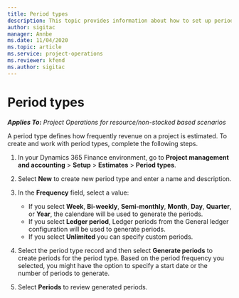 ```yaml
---
title: Period types
description: This topic provides information about how to set up period types for revenue estimation.
author: sigitac
manager: Annbe
ms.date: 11/04/2020
ms.topic: article
ms.service: project-operations
ms.reviewer: kfend 
ms.author: sigitac
---
```


# Period types

_**Applies To:** Project Operations for resource/non-stocked based scenarios_

A period type defines how frequently revenue on a project is estimated. To create and work with period types, complete the following steps. 

1. In your Dynamics 365 Finance environment, go to **Project management and accounting** > **Setup** > **Estimates** > **Period types**.
2. Select **New** to create new period type and enter a name and description.
3. In the **Frequency** field, select a value:

    - If you select **Week**, **Bi-weekly**, **Semi-monthly**, **Month**, **Day**, **Quarter**, or **Year**, the calendare will be used to generate the periods. 
    - If you select **Ledger period**, Ledger periods from the General ledger configuration will be used to generate periods.
    - If you select **Unlimited** you can specify custom periods.
4. Select the period type record and then select **Generate periods** to create periods for the period type. Based on the period frequency you selected, you might have the option to specify a start date or the number of periods to generate.
5. Select **Periods** to review generated periods.

